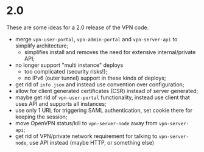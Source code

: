 # 2.0 

These are some ideas for a 2.0 release of the VPN code.

* merge `vpn-user-portal`, `vpn-admin-portal` and `vpn-server-api` to simplify
  architecture;
  * simplifies install and removes the need for extensive internal/private 
    API;
* no longer support "multi instance" deploys
  * too complicated (security risks!);
  * no IPv6 (outer tunnel) support in these kinds of deploys;
* get rid of `info.json` and instead use convention over configuration;
* allow for client generated certificates (CSR) instead of server generated;
* maybe get rid of `vpn-user-portal` functionality, instead use client that 
  uses API and supports all instances;
* use only 1 URL for triggering SAML authentication, set cookie there for 
  keeping the session;
* move OpenVPN status/kill to `vpn-server-node` away from `vpn-server-api`;
* get rid of VPN/private network requirement for talking to `vpn-server-node`, 
  use API instead (maybe HTTP, or something else)
